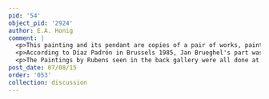 ```yaml
---
pid: '54'
object_pid: '2924'
author: E.A. Honig
comment: |
  <p>This painting and its pendant are copies of a pair of works, painted by a dozen major Antwerp painters coordinated by Jan Brueghel, that were commissioned in 1615 and completed in 1618 as a gift for the Archdukes, and were destroyed in a fire in 1731. The originals has been at Tervuren (inventories of 1677, 1701, 1708).</p>
  <p>According to Díaz Padrón in Brussels 1985, Jan Brueghel's part was limited t the flowers, the animals, the pseudo-engravings, the instruments, and the garland painting at the lower right. He further suggests that Jan painted the sliver of (a copy of?) his father's Preaching of John the Baptist which can also be seen at the right-hand side.</p>
  <p>The Paintings by Rubens seen in the back gallery were all done at around this time, ie they were new works. There is a Bacchanal with Leopards (now in Montreal) that is mentioned in Rubens's famous letter to Dudley Carlton, and a Tiger and Leopard Hunt (now in Dresden). According to Díaz Padrón, Francken copied these works here, while Jan Brueghel copied them in Madrid's Sense of Sight. They were not part of the Archducal collection. In the front room, the Judgement of Paris does not repeat any work of that theme by Rubens but is (oddly) related to his Education of Marie de Medici.</p>
post_date: 07/08/15
order: '053'
collection: discussion
---
```

